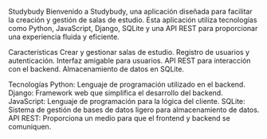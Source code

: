 Studybudy
Bienvenido a Studybudy, una aplicación diseñada 
para facilitar la creación y gestión de salas de estudio. Esta 
aplicación utiliza tecnologías como Python, JavaScript, Django, SQLite y
 una API REST para proporcionar una experiencia fluida y eficiente.

 
Características
Crear y gestionar salas de estudio.
Registro de usuarios y autenticación.
Interfaz amigable para usuarios.
API REST para interacción con el backend.
Almacenamiento de datos en SQLite.

Tecnologías
Python: Lenguaje de programación utilizado en el backend.
Django: Framework web que simplifica el desarrollo del backend.
JavaScript: Lenguaje de programación para la lógica del cliente.
SQLite: Sistema de gestión de bases de datos ligero para almacenamiento de datos.
API REST: Proporciona un medio para que el frontend y backend se comuniquen.
